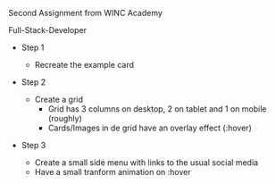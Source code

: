 Second Assignment from WINC Academy 

Full-Stack-Developer

- Step 1 
    - Recreate the example card

- Step 2 
    - Create a grid
        - Grid has 3 columns on desktop, 2 on tablet and 1 on mobile (roughly)
        - Cards/Images in de grid have an overlay effect (:hover)

- Step 3
    - Create a small side menu with links to the usual social media
    - Have a small tranform animation on :hover 